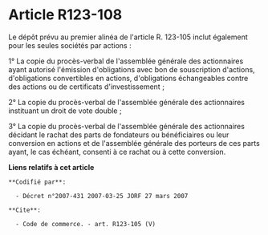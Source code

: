 # Article R123-108

Le dépôt prévu au premier alinéa de l'article R. 123-105 inclut également pour les seules sociétés par actions :

1° La copie du procès-verbal de l'assemblée générale des actionnaires ayant autorisé l'émission d'obligations avec bon de
souscription d'actions, d'obligations convertibles en actions, d'obligations échangeables contre des actions ou de
certificats d'investissement ;

2° La copie du procès-verbal de l'assemblée générale des actionnaires instituant un droit de vote double ;

3° La copie du procès-verbal de l'assemblée générale des actionnaires décidant le rachat des parts de fondateurs ou
bénéficiaires ou leur conversion en actions et de l'assemblée générale des porteurs de ces parts ayant, le cas échéant,
consenti à ce rachat ou à cette conversion.

**Liens relatifs à cet article**

	**Codifié par**:

	  - Décret n°2007-431 2007-03-25 JORF 27 mars 2007

	**Cite**:

	  - Code de commerce. - art. R123-105 (V)

